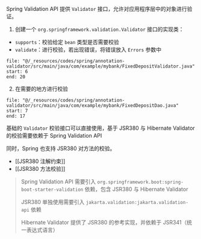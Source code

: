 Spring Validation API 提供 `Validator` 接口，允许对应用程序层中的对象进行验证。

1. 创建一个 `org.springframework.validation.Validator` 接口的实现类：

* `supports`：校验给定 `bean` 类型是否需要校验
* `validate`：进行校验，若出现错误，将错误放入 `Errors` 参数中

```reference
file: "@/_resources/codes/spring/annotation-validator/src/main/java/com/example/mybank/FixedDepositValidator.java"
start: 6
end: 20
```

2. 在需要的地方进行校验

```reference
file: "@/_resources/codes/spring/annotation-validator/src/main/java/com/example/mybank/FixedDepositDao.java"
start: 7
end: 17
```

基础的 `Validator` 校验接口可以直接使用，基于 JSR380 与 Hibernate Validator 的校验需要依赖于 Spring Validation API

同时，Spring 也支持 JSR380 对方法的校验。
- [[JSR380 注解约束]]
- [[JSR380 方法校验]]

> Spring Validation API 需要引入 `org.springframework.boot:spring-boot-starter-validation` 依赖，包含 JSR380 与 Hibernate Validator
>
> JSR380 单独使用需要引入 `jakarta.validation:jakarta.validation-api` 依赖
>
> Hibernate Validator 提供了 JSR380 的参考实现，并依赖于 JSR341（统一表达式语言）
